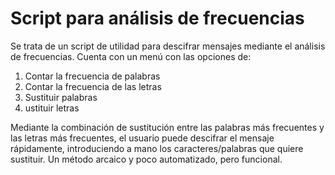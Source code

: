 # Script para análisis de frecuencias

Se trata de un script de utilidad para descifrar mensajes mediante el análisis de frecuencias. 
Cuenta con un menú con las opciones de:

1. Contar la frecuencia de palabras
2.  Contar la frecuencia de las letras
3.  Sustituir palabras
4.   ustituir letras

Mediante la combinación de sustitución entre las palabras más frecuentes y las letras más frecuentes, el usuario puede descifrar el mensaje rápidamente, introduciendo a mano los caracteres/palabras que quiere sustituir. 
Un método arcaico y poco automatizado, pero funcional.


